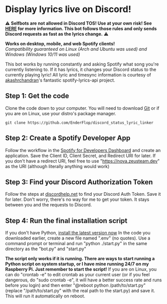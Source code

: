 
# Display lyrics live on Discord!
:warning: **Selfbots are not allowed in Discord TOS! Use at your own risk! See [HERE](https://gist.github.com/nomsi/2684f5692cad5b0ceb52e308631859fd) for more information. This bot follows those rules and only sends Discord requests as fast as the lyrics change.** :warning:

**Works on desktop, mobile, and web Spotify clients!**  
*Compatibility guaranteed on Linux (Arch and Ubuntu was used) and Windows (Windows 10/11 was used)*  

This bot works by running constantly and asking Spotify what song you're currently listening to. If it has lyrics, it changes your Discord status to the currently playing lyric! All lyric and timesync information is courtesy of [akashrchandran](https://github.com/akashrchandran/spotify-lyrics-api)'s fantastic spotify-lyrics-api project.

## Step 1: Get the code
Clone the code down to your computer. You will need to download [Git](https://git-scm.com/downloads) or if you are on Linux, use your distro's package manager.

    git clone https://github.com/EnderFlop/discord_status_lyric_linker

## Step 2: Create a Spotify Developer App
Follow the workflow in the [Spotify for Developers Dashboard](https://developer.spotify.com/dashboard/create) and create an application. Save the Client ID, Client Secret, and Redirect URI for later.
If you don't have a redirect URI, feel free to use "https://nova.zeusteam.dev" as the URI (although literally anything would work)
## Step 3: Find your Discord Authorization Token
Follow the steps at [discordhelp.net](https://discordhelp.net/discord-token) to find your Discord Auth Token. Save it for later. Don't worry, there's no way for me to get your token. It stays between you and the requests to Discord.
## Step 4: Run the final installation script
If you don't have Python, [install the latest version now](https://www.python.org/downloads/)
In the code you downloaded earlier, create a new file named ".env" (no quotes). 
Use a command prompt or terminal and run "python ./start.py" in the same directory as the "bot.py" and "start.py"

**The script only works if it is running. There are ways to start running a Python script on system startup, or I have mine running 24/7 on my Raspberry Pi. Just remember to start the script!**
If you are on Linux, you can do "crontab -e" to edit crontab as your current user (or if you feel dangerous, do "sudo crontab -e", it will have a better success rate and runs before you login) and then enter "@reboot python /path/to/start.py" (replace "/path/to/start.py" with the real path to the start.py) and save it. This will run it automatically on reboot.
